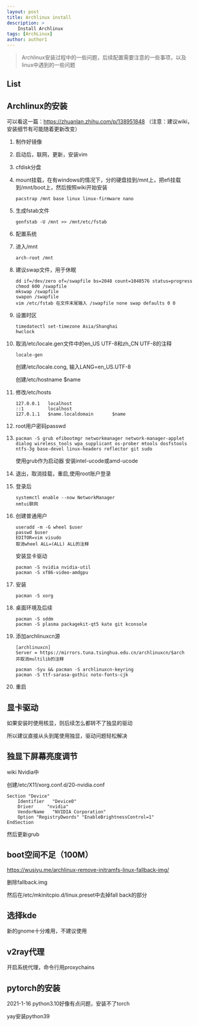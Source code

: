 ```yaml
---
layout: post
title: Archlinux install
description: >
    Install Archlinux
tags: [ArchLinux]
author: author1
---
```



> Archlinux安装过程中的一些问题，后续配置需要注意的一些事项，以及linux中遇到的一些问题

## List



## Archlinux的安装

可以看这一篇：https://zhuanlan.zhihu.com/p/138951848 （注意：建议wiki，安装细节有可能随着更新改变）

1. 制作好镜像

2. 启动后，联网，更新，安装vim

3. cfdisk分盘

4. mount挂载，在有windows的情况下，分的硬盘挂到/mnt上，把efi挂载到/mnt/boot上，然后按照wiki开始安装

    ```shell
    pacstrap /mnt base linux linux-firmware nano
    ```

5. 生成fstab文件

    ```shell
    genfstab -U /mnt >> /mnt/etc/fstab
    ```

6. 配置系统

7. 进入/mnt

   ```shell
   arch-root /mnt
   ```

8. 建议swap文件，用于休眠

   ```shell
   dd if=/dev/zero of=/swapfile bs=2048 count=1048576 status=progress
   chmod 600 /swapfile
   mkswap /swapfile
   swapon /swapfile
   vim /etc/fstab 在文件末尾输入 /swapfile none swap defaults 0 0
   ```

9. 设置时区

   ```shell
   timedatectl set-timezone Asia/Shanghai
   hwclock
   ```

10. 取消/etc/locale.gen文件中的en_US UTF-8和zh_CN UTF-8的注释

    ```shell
    locale-gen
    ```

    创建/etc/locale.cong, 输入LANG=en_US.UTF-8

    创建/etc/hostname  $name

11. 修改/etc/hosts

    ```shell
    127.0.0.1	localhost
    ::1			localhost
    127.0.1.1	$name.localdomain		$name
    ```

12. root用户密码passwd

13. ```shell
    pacman -S grub efibootmgr networkmanager network-manager-applet dialog wireless_tools wpa_supplicant os-prober mtools dosfstools ntfs-3g base-devel linux-headers reflector git sudo
    ```

    使用grub作为启动器
    安装intel-ucode或amd-ucode

14. 退出，取消挂载，重启,使用root账户登录

15. 登录后

    ```shell
    systemctl enable --now NetworkManager
    nmtui联网
    ```

16. 创建普通用户

    ```shell
    useradd -m -G wheel $user
    passwd $user
    EDITOR=vim visudo
    取消wheel ALL=(ALL) ALL的注释
    ```

    安装显卡驱动

    ```shell
    pacman -S nvidia nvidia-util
    pacman -S xf86-video-amdgpu
    ```

17. 安装

    ```shell
    pacman -S xorg
    ```

18. 桌面环境及后续

    ```shell
    pacman -S sddm
    pacman -S plasma packagekit-qt5 kate git kconsole
    ```

19. 添加archlinuxcn源

    ```shell
    [archlinuxcn]
    Server = https://mirrors.tuna.tsinghua.edu.cn/archlinuxcn/$arch
    并取消multilib的注释

    pacman -Syu && pacman -S archlinuxcn-keyring
    pacman -S ttf-sarasa-gothic noto-fonts-cjk
    ```

20. 重启

## 显卡驱动

如果安装时使用核显，则后续怎么都转不了独显的驱动

所以建议直接从头到尾使用独显，驱动问题轻松解决

## 独显下屏幕亮度调节

wiki Nvidia中

创建/etc/X11/xorg.conf.d/20-nvidia.conf 

```
Section "Device"
    Identifier   "Device0"
    Driver     "nvidia"
    VendorName   "NVIDIA Corporation"
    Option "RegistryDwords" "EnableBrightnessControl=1"
EndSection
```

然后更新grub

## boot空间不足（100M）

https://wusiyu.me/archlinux-remove-initramfs-linux-fallback-img/

删除fallback.img

然后在/etc/mkinitcpio.d/linux.preset中去掉fall back的部分

## 选择kde

新的gnome十分难用，不建议使用

## v2ray代理

开启系统代理，命令行用proxychains

## pytorch的安装

2021-1-16  python3.10好像有点问题，安装不了torch

yay安装python39

